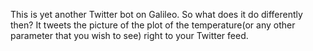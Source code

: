 
This is yet another Twitter bot on Galileo. 
So what does it do differently then? It tweets the picture of the plot of the temperature(or any other parameter that you wish to see) right to your Twitter feed.


